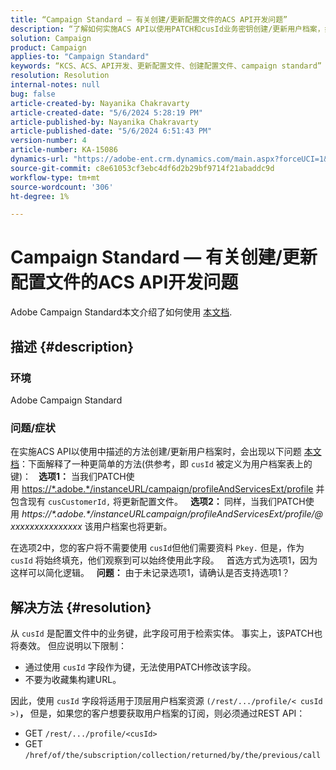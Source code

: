 ```yaml
---
title: “Campaign Standard — 有关创建/更新配置文件的ACS API开发问题”
description: “了解如何实施ACS API以使用PATCH和cusId业务密钥创建/更新用户档案，如文档中所述。”
solution: Campaign
product: Campaign
applies-to: "Campaign Standard"
keywords: “KCS、ACS、API开发、更新配置文件、创建配置文件、campaign standard”
resolution: Resolution
internal-notes: null
bug: false
article-created-by: Nayanika Chakravarty
article-created-date: "5/6/2024 5:28:19 PM"
article-published-by: Nayanika Chakravarty
article-published-date: "5/6/2024 6:51:43 PM"
version-number: 4
article-number: KA-15086
dynamics-url: "https://adobe-ent.crm.dynamics.com/main.aspx?forceUCI=1&pagetype=entityrecord&etn=knowledgearticle&id=826c6205-ce0b-ef11-9f8a-6045bd0065b6"
source-git-commit: c8e61053cf3ebc4df6d2b29bf9714f21abaddc9d
workflow-type: tm+mt
source-wordcount: '306'
ht-degree: 1%

---
```


# Campaign Standard — 有关创建/更新配置文件的ACS API开发问题


Adobe Campaign Standard本文介绍了如何使用 [本文档](https://experienceleague.adobe.com/docs/campaign-standard/using/working-with-apis/managing-profiles/updating-profiles.html?lang=en).

## 描述 {#description}


### 环境

Adobe Campaign Standard

### 问题/症状

在实施ACS API以使用中描述的方法创建/更新用户档案时，会出现以下问题 [本文档](https://experienceleague.adobe.com/docs/campaign-standard/using/working-with-apis/managing-profiles/updating-profiles.html?lang=en)：下面解释了一种更简单的方法(供参考，即 `cusId` 被定义为用户档案表上的键)：
 
<b>选项1：</b> 当我们PATCH使用 [https://\*.adobe.\*/instanceURL/campaign/profileAndServicesExt/profile](https://na01.safelinks.protection.outlook.com/?url=https://mc.adobe.io/unilever-mkt-stage1/campaign/profileAndServicesExt/profile&amp;amp;data=02%7c01%7c%7c7ae64aa57f294ebc9d7d08d4bd48ea2f%7cfa7b1b5a7b34438794aed2c178decee1%7c0%7c0%7c636341568263078022&amp;amp;sdata=EVqAIvzLyFYiHf18eFGtnFm9ya/lLg2YfH5T3xer/9E%3D&amp;amp;reserved=0) 并包含现有 `cusCustomerId,` 将更新配置文件。
 
<b>选项2： </b>同样，当我们PATCH使用 *https://\*.adobe.\*/instanceURLcampaign/profileAndServicesExt/profile/@xxxxxxxxxxxxxxx* 该用户档案也将更新。

在选项2中，您的客户将不需要使用 `cusId`但他们需要资料 `Pkey.` 但是，作为 `cusId` 将始终填充，他们观察到可以始终使用此字段。
 
首选方式为选项1，因为这样可以简化逻辑。
 
<b>问题：</b> 由于未记录选项1，请确认是否支持选项1？


## 解决方法 {#resolution}


从 `cusId` 是配置文件中的业务键，此字段可用于检索实体。 事实上，该PATCH也将奏效。 但应说明以下限制：

- 通过使用 `cusId` 字段作为键，无法使用PATCH修改该字段。
- 不要为收藏集构建URL。


因此，使用 `cusId` 字段将适用于顶层用户档案资源 `(/rest/.../profile/< cusId >)`<b>， </b>但是，如果您的客户想要获取用户档案的订阅，则必须通过REST API：

- GET `/rest/.../profile/<cusId>`
- GET `/href/of/the/subscription/collection/returned/by/the/previous/call`

